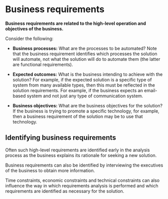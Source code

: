 # Business requirements

**Business requirements are related to the high-level operation and objectives of the business.**

Consider the following:

* **Business processes:** What are the processes to be automated? Note that the business requirement identifies which processes the solution will automate, not what the solution will do to automate them (the latter are functional requirements).

* **Expected outcomes:** What is the business intending to achieve with the solution? For example, if the expected solution is a specific type of system from many available types, then this must be reflected in the solution requirements. For example, if the business expects an email-based system and not just any type of communication system.

* **Business objectives:** What are the business objectives for the solution? If the business is trying to promote a specific technology, for example, then a business requirement of the solution may be to use that technology.

## Identifying business requirements
Often such high-level requirements are identified early in the analysis process as the business explains its rationale for seeking a new solution.

Business requirements can also be identified by interviewing the executives of the business to obtain more information.

Time constraints, economic constraints and technical constraints can also influence the way in which requirements analysis is performed and which requirements are identified as necessary for the solution.
